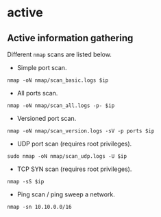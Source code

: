 # active

## Active information gathering

Different `nmap` scans are listed below.

- Simple port scan.

```shell
nmap -oN nmap/scan_basic.logs $ip
```

- All ports scan.

```shell
nmap -oN nmap/scan_all.logs -p- $ip
```

- Versioned port scan.

```shell
nmap -oN nmap/scan_version.logs -sV -p ports $ip
```

- UDP port scan (requires root privileges).

```shell
sudo nmap -oN nmap/scan_udp.logs -U $ip
```

- TCP SYN scan (requires root privileges).

```shell
nmap -sS $ip
```

- Ping scan / ping sweep a network.

```shell
nmap -sn 10.10.0.0/16
```
